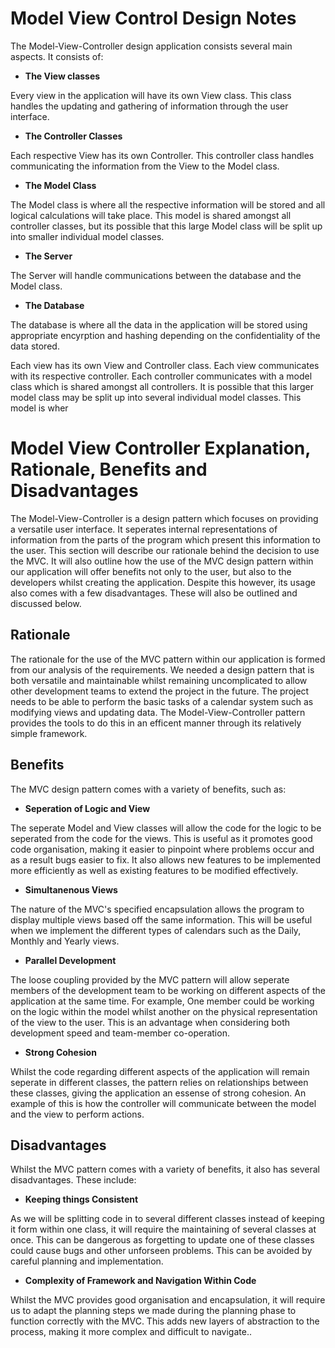 # Model View Control Design Notes

The Model-View-Controller design application consists several main aspects. It consists of:

- __The View classes__

Every view in the application will have its own View class. This class handles the updating and gathering of information through the user interface.

- __The Controller Classes__

Each respective View has its own Controller. This controller class handles communicating the information from the View to the Model class.

- __The Model Class__

The Model class is where all the respective information will be stored and all logical calculations will take place. This model is shared amongst all controller classes, but its possible that this large Model class will be split up into smaller individual model classes.

- __The Server__

The Server will handle communications between the database and the Model class.

- __The Database__

The database is where all the data in the application will be stored using appropriate encyrption and hashing depending on the confidentiality of the data stored.

Each view has its own View and Controller class. Each view communicates with its respective controller. Each controller communicates with a model class which is shared amongst all controllers. It is possible that this larger model class may be split up into several individual model classes. This model is wher


# Model View Controller Explanation, Rationale, Benefits and Disadvantages

The Model-View-Controller is a design pattern which focuses on providing a versatile user interface. It seperates internal representations of information from the parts of the program which present this information to the user. This section will describe our rationale behind the decision to use the MVC. It will also outline how the use of the MVC design pattern within our application will offer benefits not only to the user, but also to the developers whilst creating the application. Despite this however, its usage also comes with a few disadvantages. These will also be outlined and discussed below.

## Rationale
The rationale for the use of the MVC pattern within our application is formed from our analysis of the requirements. We needed a design pattern that is both versatile and maintainable whilst remaining uncomplicated to allow other development teams to extend the project in the future. The project needs to be able to perform the basic tasks of a calendar system such as modifying views and updating data. The Model-View-Controller pattern provides the tools to do this in an efficent manner through its relatively simple framework.

## Benefits
The MVC design pattern comes with a variety of benefits, such as:

- __Seperation of Logic and View__

The seperate Model and View classes will allow the code for the logic to be seperated from the code for the views. This is useful as it promotes good code organisation, making it easier to pinpoint where problems occur and as a result bugs easier to fix. It also allows new features to be implemented more efficiently as well as existing features to be modified effectively.

- __Simultanenous Views__

The nature of the MVC's specified encapsulation allows the program to display multiple views based off the same information. This will be useful when we implement the different types of calendars such as the Daily, Monthly and Yearly views.

- __Parallel Development__

The loose coupling provided by the MVC pattern will allow seperate members of the development team to be working on different aspects of the application at the same time. For example, One member could be working on the logic within the model whilst another on the physical representation of the view to the user. This is an advantage when considering both development speed and team-member co-operation.

- __Strong Cohesion__

Whilst the code regarding different aspects of the application will remain seperate in different classes, the pattern relies on relationships between these classes, giving the application an essense of strong cohesion. An example of this is how the controller will communicate between the model and the view to perform actions.

## Disadvantages
Whilst the MVC pattern comes with a variety of benefits, it also has several disadvantages. These include:

- __Keeping things Consistent__

As we will be splitting code in to several different classes instead of keeping it form within one class, it will require the maintaining of several classes at once. This can be dangerous as forgetting to update one of these classes could cause bugs and other unforseen problems. This can be avoided by careful planning and implementation.

- __Complexity of Framework and Navigation Within Code__

Whilst the MVC provides good organisation and encapsulation, it will require us to adapt the planning steps we made during the planning phase to function correctly with the MVC. This adds new layers of abstraction to the process, making it more complex and difficult to navigate..

